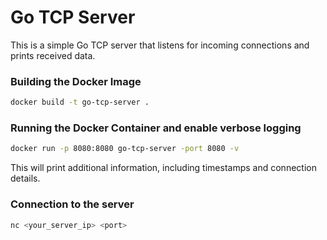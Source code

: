 # Go TCP Server
This is a simple Go TCP server that listens for incoming connections and prints received data.

### Building the Docker Image
```bash
docker build -t go-tcp-server .
```

### Running the Docker Container and enable verbose logging
```bash
docker run -p 8080:8080 go-tcp-server -port 8080 -v
```
This will print additional information, including timestamps and connection details.

### Connection to the server
```bash
nc <your_server_ip> <port>
```